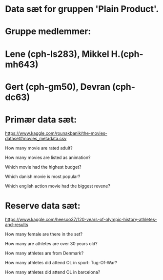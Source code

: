 # Data sæt for gruppen 'Plain Product'.
# Gruppe medlemmer:
# Lene (cph-ls283), Mikkel H.(cph-mh643)
# Gert (cph-gm50), Devran (cph-dc63)

# Primær data sæt:

https://www.kaggle.com/rounakbanik/the-movies-dataset#movies_metadata.csv

How many movie are rated adult?

How many movies are listed as animation? 

Which movie had the highest budget? 

Which danish movie is most popular? 

Which english action movie had the biggest revene? 


# Reserve data sæt:

https://www.kaggle.com/heesoo37/120-years-of-olympic-history-athletes-and-results

How many female are there in the set?

How many are athletes are over 30 years old?

How many athletes are from Denmark?

How many athletes did attend OL in sport: Tug-Of-War?

How many athletes did attend OL in barcelona?
